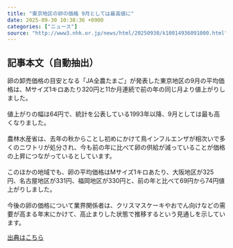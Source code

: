 ```yaml
---
title: "東京地区の卵の価格 9月としては最高値に"
date: 2025-09-30 10:38:36 +0900
categories: ["ニュース"]
source: "http://www3.nhk.or.jp/news/html/20250930/k10014936091000.html"
---
```


## 記事本文（自動抽出）
<div><div class="body-text">
										<p>卵の卸売価格の目安となる「JA全農たまご」が発表した東京地区の9月の平均価格は、Mサイズ1キロあたり320円と11か月連続で前の年の同じ月より値上がりしました。<br><br>値上がりの幅は64円で、統計を公表している1993年以降、9月としては最も高くなりました。<br><br>農林水産省は、去年の秋からことし初めにかけて鳥インフルエンザが相次いで多くのニワトリが処分され、今も前の年に比べて卵の供給が減っていることが価格の上昇につながっているとしています。<br><br>このほかの地域でも、卵の平均価格はMサイズ1キロあたり、大阪地区が325円、名古屋地区が331円、福岡地区が330円と、前の年と比べて69円から74円値上がりしました。<br><br>今後の卵の価格について業界関係者は、クリスマスケーキやおでん向けなどの需要が高まる年末にかけて、高止まりした状態で推移するという見通しを示しています。</p>
								</div>
							</div>

[出典はこちら](http://www3.nhk.or.jp/news/html/20250930/k10014936091000.html)

